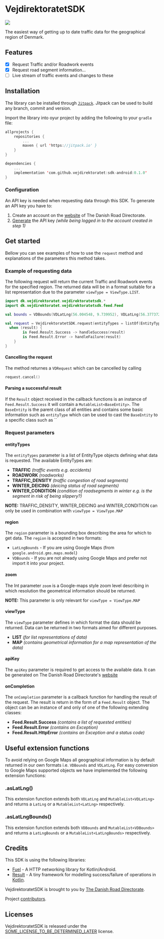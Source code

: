 
# VejdirektoratetSDK

[![](https://jitpack.io/v/kittinunf/fuel.svg)](https://jitpack.io/#kittinunf/fuel)

The easiest way of getting up to date traffic data for the geographical region of Denmark.

## Features

- [x] Request Traffic and/or Roadwork events
- [x] Request road segment information... 
- [ ] Live stream of traffic events and changes to these

## Installation

The library can be installed through [`Jitpack`](https://jitpack.io/#kittinunf/fuel). Jitpack can be used to build any branch, commit and version.

Import the library into oyur project by adding the following to your `gradle` file:

```kotlin
allprojects {
	repositories {
		...
		maven { url 'https://jitpack.io' }
	}
}

dependencies {
	...
	implementation 'com.github.vejdirektoratet:sdk-android:0.1.0'
}
```

### Configuration
An API key is needed when requesting data through this SDK.
To generate an API key you have to:

 1. Create an account on the [website](https://nap.vd.dk/register) of The Danish Road Directorate.
 2. [Generate](https://nap.vd.dk/themes/811) the API key *(while being logged in to the account created in step 1)*

## Get started
Bellow you can see examples of how to use the `request` method and explanations of the parameters this method takes.

### Example of requesting data
The following request will return the current Traffic and Roadwork events for the specified region. The returned data will be in a format suitable for a list representation due to the parameter `viewType = ViewType.LIST`.
```kotlin
import dk.vejdirektoratet.vejdirektoratetsdk.*
import dk.vejdirektoratet.vejdirektoratetsdk.feed.Feed

val bounds = VDBounds(VDLatLng(56.004548, 9.739952), VDLatLng(56.377372, 10.388643))

val request = VejdirektoratetSDK.request(entityTypes = listOf(EntityType.TRAFFIC, EntityType.ROADWORK), region = bounds, viewType = ViewType.LIST, apiKey = "the_generated_api_key") { result: Feed.Result ->  
  when (result) {  
        is Feed.Result.Success -> handleSuccess(result)  
        is Feed.Result.Error -> handleFailure(result)  
    }  
}
```

#### Cancelling the request
The method returnes a `VDRequest` which can be cancelled by calling
```kotlin
request.cancel()
```

#### Parsing a successful result
If the `Result` object received in the callback functions is an instance of `Feed.Result.Success` it will contain a `MutableList<BaseEntity>`.
The `BaseEntity` is the parent class of all entities and contains some basic information such as `entityType` which can be used to cast the `BaseEntity` to a specific class such as `` 

### Request parameters

#### entityTypes
The `entityTypes` parameter is a list of EntityType objects defining what data is requested. The available EntityTypes are:

 - **TRAFFIC** *(traffic events e.g. accidents)*
 - **ROADWORK** *(roadworks)*
 - **TRAFFIC_DENSITY** *(traffic congestion of road segments)*
 - **WINTER_DEICING** *(deicing status of road segments)*
 - **WINTER_CONDITION** *(condition of roadsegments in winter e.g. is the segment in risk of being slippery?)*

**NOTE:** TRAFFIC_DENSITY, WINTER_DEICING and WINTER_CONDITION can only be used in combination with `viewType = ViewType.MAP`

#### region
The `region` parameter is a bounding box describing the area for which to get data. The `region` is accepted in two formats:

 - `LatLngBounds` - If you are using Google Maps (from `google.android.gms.maps.model`)
 - `VDBounds`  - If you are not already using Google Maps and prefer not import it into your project.

#### zoom
The Int parameter `zoom` is a Google-maps style zoom level describing in which resolution the geometrical information should be returned.

**NOTE:** This parameter is only relevant for `viewType = ViewType.MAP`

#### viewType
The `viewType` parameter defines in which format the data should be returned. Data can be returned in two formats aimed for different purposes.

 - **LIST** *(for list representations of data)*
 - **MAP** *(contains geometrical information for a map representation of the data)*

#### apiKey
The `apiKey` parameter is required to get access to the available data. 
It can be generated on The Danish Road Directorate's [website](https://nap.vd.dk/themes/811)

#### onCompletion
The `onCompletion` parameter is a callback function for handling the result of the request. The result is return in the form of a `Feed.Result` object. The object can be an instance of and only of one of the following extending classes: 

 - **Feed.Result.Success** *(contains a list of requested entities)*
 - **Feed.Result.Error** *(contains an Exception)*
 - **Feed.Result.HttpError** *(contains an Exception and a status code)*

## Useful extension functions

To avoid relying on Google Maps all geographical information is by default returned in our own formats i.e. `VDBounds` and `VDLatLng`. For easy conversion to Google Maps supported objects we have implemented the following extension functions:

### .asLatLng()
This extension function extends both `VDLatLng` and `MutableList<VDLatLng>`
and returns a `LatLng` or a `MutableList<LatLng>` respectively.

### .asLatLngBounds()
This extension function extends both `VDBounds` and `MutableList<VDBounds>`
and returns a `LatLngBounds` or a `MutableList<LatLngBounds>` respectively.


## Credits
This SDK is using the following libraries:

 - [Fuel](https://github.com/kittinunf/fuel/blob/master/README.md) - A HTTP networking library for Kotlin/Android.
 - [Result](https://github.com/kittinunf/Result) - A tiny framework for modelling success/failure of operations in [Kotlin](http://kotlinlang.org/).

VejdirektoratetSDK is brought to you by [The Danish Road Directorate](https://www.vejdirektoratet.dk/).

Project [contributors](https://github.com/Vejdirektoratet/sdk-android/graphs/contributors).

## Licenses

VejdirektoratetSDK is released under the [SOME_LICENSE_TO_BE_DETERMINED_LATER](https://nap.vd.dk/themes/811) license.
